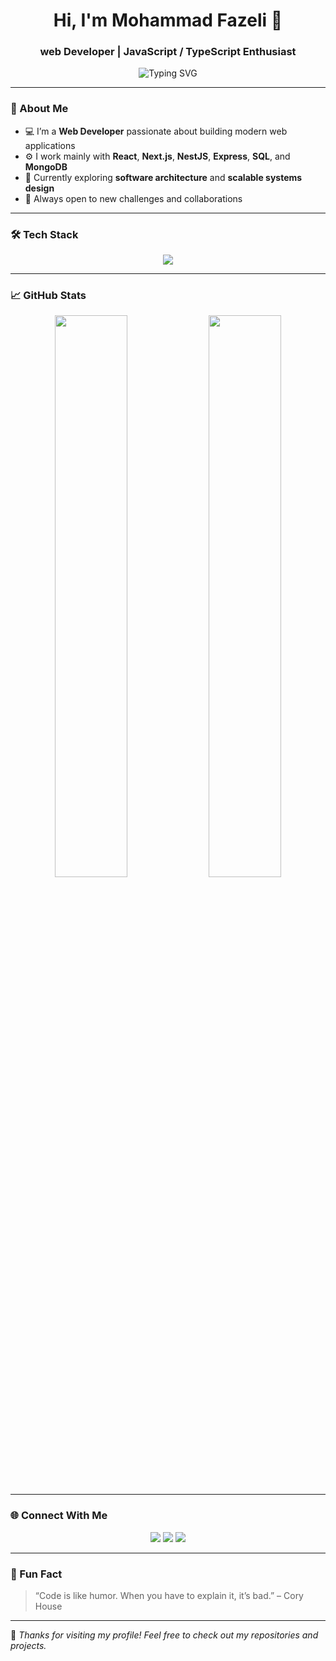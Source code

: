 <!--
👋 Hi there! I'm Mohammad Fazeli
This README appears on your GitHub profile.
-->

<h1 align="center">Hi, I'm Mohammad Fazeli 👋</h1>
<h3 align="center">web Developer | JavaScript / TypeScript Enthusiast</h3>

<p align="center">
  <img src="https://readme-typing-svg.herokuapp.com?font=Fira+Code&pause=1000&color=00C2FF&center=true&vCenter=true&width=435&lines=Web+Developer;React+%7C+Next.js+%7C+NestJS;Clean+Code+%26+Good+Architecture;Always+Learning+New+Things" alt="Typing SVG" />
</p>

---

### 🧠 About Me

- 💻 I’m a **Web Developer** passionate about building modern web applications
- ⚙️ I work mainly with **React**, **Next.js**, **NestJS**, **Express**, **SQL**, and **MongoDB**
- 🌱 Currently exploring **software architecture** and **scalable systems design**
- 🚀 Always open to new challenges and collaborations

---

### 🛠️ Tech Stack

<p align="center">
  <img src="https://skillicons.dev/icons?i=js,ts,react,nextjs,nestjs,express,nodejs,html,css,tailwind,mongodb,postgres,git,linux" />
</p>

---

### 📈 GitHub Stats

<p align="center">
  <img width="48%" src="https://github-readme-stats.vercel.app/api?username=mohammad-fazeli&show_icons=true&theme=tokyonight" />
  <img width="48%" src="https://github-readme-streak-stats.herokuapp.com/?user=mohammad-fazeli&theme=tokyonight" />
</p>

---

### 🌐 Connect With Me

<p align="center">
  <a href="moohammadfazeli@gmail.com"><img src="https://img.shields.io/badge/Email-0078D4?style=for-the-badge&logo=gmail&logoColor=white" /></a>
  <a href="https://www.linkedin.com/in/mohammad-fazeli-9668a6381"><img src="https://img.shields.io/badge/LinkedIn-0A66C2?style=for-the-badge&logo=linkedin&logoColor=white" /></a>
  <a href="https://github.com/mohammad-fazeli"><img src="https://img.shields.io/badge/GitHub-171515?style=for-the-badge&logo=github&logoColor=white" /></a>
</p>

---

### 🧩 Fun Fact

> “Code is like humor. When you have to explain it, it’s bad.” – Cory House

---

🖤 _Thanks for visiting my profile! Feel free to check out my repositories and projects._
